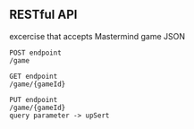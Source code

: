 ## RESTful API 
excercise that accepts Mastermind game JSON

```
POST endpoint
/game

GET endpoint
/game/{gameId}

PUT endpoint
/game/{gameId}
query parameter -> upSert
```